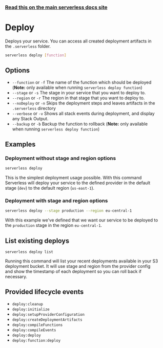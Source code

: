 <!--
title: Serverless Framework Commands - AWS Lambda - Deploy
menuText: Deploy
menuOrder: 3
description: Deploy your service to the specified provider
layout: Doc
-->

<!-- DOCS-SITE-LINK:START automatically generated  -->
### [Read this on the main serverless docs site](https://www.serverless.com/framework/docs/providers/aws/cli-reference/deploy)
<!-- DOCS-SITE-LINK:END -->

# Deploy

Deploys your service. You can access all created deployment artifacts in the `.serverless` folder.

```bash
serverless deploy [function]
```

## Options
- `--function` or `-f` The name of the function which should be deployed (**Note:** only available when running
`serverless deploy function`)
- `--stage` or `-s` The stage in your service that you want to deploy to.
- `--region` or `-r` The region in that stage that you want to deploy to.
- `--noDeploy` or `-n` Skips the deployment steps and leaves artifacts in the `.serverless` directory
- `--verbose` or `-v` Shows all stack events during deployment, and display any Stack Output.
- `--backup` or `-b` Backup the function to rollback (**Note:** only available when running
`serverless deploy function`)

## Examples

### Deployment without stage and region options

```bash
serverless deploy
```

This is the simplest deployment usage possible. With this command Serverless will deploy your service to the defined
provider in the default stage (`dev`) to the default region (`us-east-1`).

### Deployment with stage and region options

```bash
serverless deploy --stage production --region eu-central-1
```

With this example we've defined that we want our service to be deployed to the `production` stage in the region
`eu-central-1`.

## List existing deploys

```
serverless deploy list
```

Running this command will list your recent deployments available in your S3 deployment bucket. It will use stage and region from the provider config and show the timestamp of each deployment so you can roll back if necessary.

## Provided lifecycle events
- `deploy:cleanup`
- `deploy:initialize`
- `deploy:setupProviderConfiguration`
- `deploy:createDeploymentArtifacts`
- `deploy:compileFunctions`
- `deploy:compileEvents`
- `deploy:deploy`
- `deploy:function:deploy`
